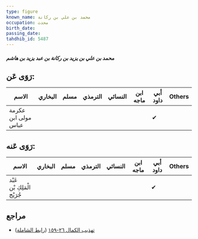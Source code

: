 ```yaml
---
type: figure
known_name: محمد بن علي بن ركانة
occupation: محدث
birth_date:
passing_date:
tahdhib_id: 5487
---
```

##### محمد بن علي بن يزيد بن ركانة بن عبد يزيد بن هاشم

## رَوَى عَن:
| الاسم               | البخاري | مسلم | الترمذي | النسائي | ابن ماجه | أبي داود | Others |
| ------------------- | ------- | ---- | ------- | ------- | -------- | -------- | ------ |
| عكرمة مولى ابن عباس |         |      |         |         |          | ✔        |        |
## رَوَى عَنه:
| الاسم                       | البخاري | مسلم | الترمذي | النسائي | ابن ماجه | أبي داود | Others |
| --------------------------- | ------- | ---- | ------- | ------- | -------- | -------- | ------ |
| عَبْد الْمَلِكِ بْن جُرَيْج |         |      |         |         |          | ✔        |        |
## مراجع
- [تهذيب الكمال ٢٦-١٥٩](obsidian://open?vault=Tahdhib-al-Kamal&file=Figures/٥٤٨٧-محمد%20بن%20علي%20بن%20يزيد%20بن%20ركانة%20بن%20عبد%20يزيد%20بن%20هاشم) ([رابط الشاملة](https://shamela.ws/book/3722/13907))